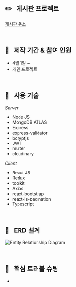 ## :pencil2: &nbsp; 게시판 프로젝트
[게시판 주소](https://protected-wildwood-11173.herokuapp.com)  

<br/>
  
## :paperclip: &nbsp; 제작 기간 & 참여 인원
* 4월 1일 ~
* 개인 프로젝트

<br/>

## :paperclip: &nbsp; 사용 기술

_Server_
  * Node JS
  * MongoDB ATLAS
  * Express
  * express-validator
  * bcryptjs
  * JWT
  * multer
  * cloudinary
  
_Client_
  * React JS
  * Redux
  * toolkit
  * Axios
  * react-bootstrap
  * react-js-pagination
  * Typescript
  
<br/>

## :paperclip: &nbsp; ERD 설계
![Entity Relationship Diagram](https://user-images.githubusercontent.com/97034723/178698168-b6c151ae-5bc0-4694-bceb-b90372aba4ab.jpg)

<br/>

## :paperclip: &nbsp; 핵심 트러블 슈팅
* 

<br/>



